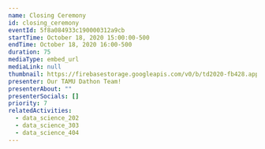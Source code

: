 ```yaml
---
name: Closing Ceremony
id: closing_ceremony
eventId: 5f8a084933c190000312a9cb
startTime: October 18, 2020 15:00:00-500
endTime: October 18, 2020 16:00-500
duration: 75
mediaType: embed_url
mediaLink: null
thumbnail: https://firebasestorage.googleapis.com/v0/b/td2020-fb428.appspot.com/o/EXMinrxWAAcdJ0M.jpg?alt=media&token=619451d2-80db-4fdb-8016-a5ded44d42be
presenter: Our TAMU Dathon Team!
presenterAbout: ""
presenterSocials: []
priority: 7
relatedActivities:
  - data_science_202
  - data_science_303
  - data_science_404
---
```

